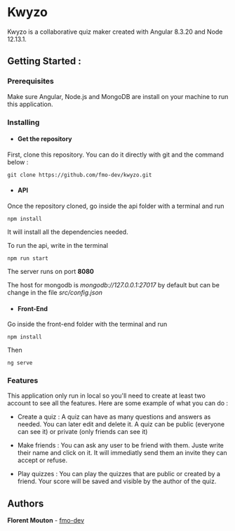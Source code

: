 # Kwyzo

Kwyzo is a collaborative quiz maker created with Angular 8.3.20 and Node 12.13.1.

## Getting Started :

### Prerequisites

Make sure Angular, Node.js and MongoDB are install on your machine to run this application.

### Installing

* #### Get the repository

First, clone this repository. You can do it directly with git and the command below :

```
git clone https://github.com/fmo-dev/kwyzo.git
```

* #### API

Once the repository cloned, go inside the api folder with a terminal and run 

```
npm install
```
It will install all the dependencies needed.


To run the api, write in the terminal 

```
npm run start
```
The server runs on port **8080**


The host for mongodb is *mongodb://127.0.0.1:27017* by default but can be change in the file *src/config.json*


* #### Front-End

Go inside the front-end folder with the terminal and run 

```
npm install
```

Then 

```
ng serve
```


### Features

This application only run in local so you'll need to create at least two account to see all the features. Here are some example of what you can do :

* Create a quiz : A quiz can have as many questions and answers as needed. You can later edit and delete it. A quiz can be public (everyone can see it) or private (only friends can see it)

* Make friends : You can ask any user to be friend with them. Juste write their name and click on it. It will immediatly send them an invite they can accept or refuse. 

* Play quizzes : You can play the quizzes that are public or created by a friend. Your score will be saved and visible by the author of the quiz.


## Authors

**Florent Mouton** - [fmo-dev](https://github.com/fmo-dev)
